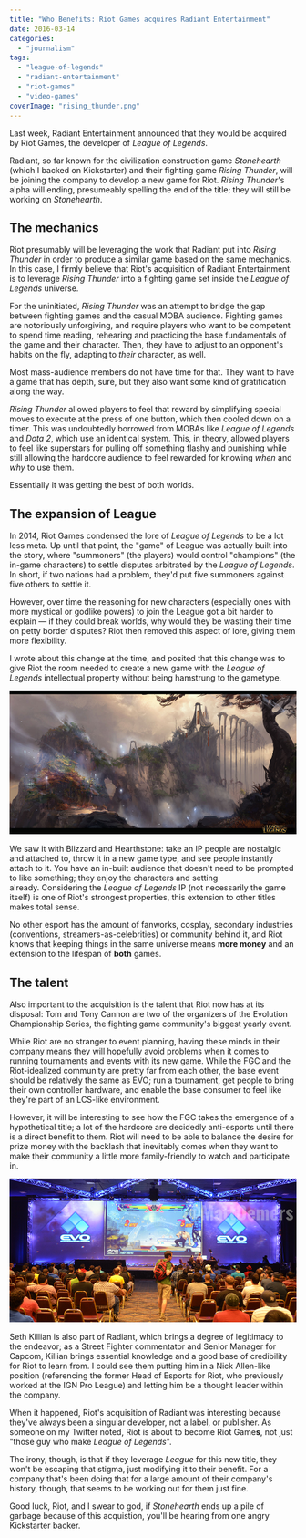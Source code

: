 ```yaml
---
title: "Who Benefits: Riot Games acquires Radiant Entertainment"
date: 2016-03-14
categories: 
  - "journalism"
tags: 
  - "league-of-legends"
  - "radiant-entertainment"
  - "riot-games"
  - "video-games"
coverImage: "rising_thunder.png"
---
```


Last week, Radiant Entertainment announced that they would be acquired by Riot Games, the developer of _League of Legends_.

Radiant, so far known for the civilization construction game _Stonehearth_ (which I backed on Kickstarter) and their fighting game _Rising Thunder_, will be joining the company to develop a new game for Riot. _Rising Thunder_'s alpha will ending, presumeably spelling the end of the title; they will still be working on _Stonehearth_.

## The mechanics

Riot presumably will be leveraging the work that Radiant put into _Rising Thunder_ in order to produce a similar game based on the same mechanics. In this case, I firmly believe that Riot's acquisition of Radiant Entertainment is to leverage _Rising Thunder_ into a fighting game set inside the _League of Legends_ universe.

For the uninitiated, _Rising Thunder_ was an attempt to bridge the gap between fighting games and the casual MOBA audience. Fighting games are notoriously unforgiving, and require players who want to be competent to spend time reading, rehearing and practicing the base fundamentals of the game and their character. Then, they have to adjust to an opponent's habits on the fly, adapting to _their_ character, as well.

Most mass-audience members do not have time for that. They want to have a game that has depth, sure, but they also want some kind of gratification along the way.

_Rising Thunder_ allowed players to feel that reward by simplifying special moves to execute at the press of one button, which then cooled down on a timer. This was undoubtedly borrowed from MOBAs like _League of Legends_ and _Dota 2_, which use an identical system. This, in theory, allowed players to feel like superstars for pulling off something flashy and punishing while still allowing the hardcore audience to feel rewarded for knowing _when_ and _why_ to use them.

Essentially it was getting the best of both worlds.

## The expansion of League

In 2014, Riot Games condensed the lore of _League of Legends_ to be a lot less meta. Up until that point, the "game" of League was actually built into the story, where "summoners" (the players) would control "champions" (the in-game characters) to settle disputes arbitrated by the _League of Legends_. In short, if two nations had a problem, they'd put five summoners against five others to settle it.

However, over time the reasoning for new characters (especially ones with more mystical or godlike powers) to join the League got a bit harder to explain — if they could break worlds, why would they be wasting their time on petty border disputes? Riot then removed this aspect of lore, giving them more flexibility.

I wrote about this change at the time, and posited that this change was to give Riot the room needed to create a new game with the _League of Legends_ intellectual property without being hamstrung to the gametype.

![](/assets/images/lol_ionia.png)

We saw it with Blizzard and Hearthstone: take an IP people are nostalgic and attached to, throw it in a new game type, and see people instantly attach to it. You have an in-built audience that doesn't need to be prompted to like something; they enjoy the characters and setting already. Considering the _League of Legends_ IP (not necessarily the game itself) is one of Riot's strongest properties, this extension to other titles makes total sense.

No other esport has the amount of fanworks, cosplay, secondary industries (conventions, streamers-as-celebrities) or community behind it, and Riot knows that keeping things in the same universe means **more money** and an extension to the lifespan of **both** games.

## The talent

Also important to the acquisition is the talent that Riot now has at its disposal: Tom and Tony Cannon are two of the organizers of the Evolution Championship Series, the fighting game community's biggest yearly event.

While Riot are no stranger to event planning, having these minds in their company means they will hopefully avoid problems when it comes to running tournaments and events with its new game. While the FGC and the Riot-idealized community are pretty far from each other, the base event should be relatively the same as EVO; run a tournament, get people to bring their own controller hardware, and enable the base consumer to feel like they're part of an LCS-like environment.

However, it will be interesting to see how the FGC takes the emergence of a hypothetical title; a lot of the hardcore are decidedly anti-esports until there is a direct benefit to them. Riot will need to be able to balance the desire for prize money with the backlash that inevitably comes when they want to make their community a little more family-friendly to watch and participate in.

![](/assets/images/evo_crowd.png)

Seth Killian is also part of Radiant, which brings a degree of legitimacy to the endeavor; as a Street Fighter commentator and Senior Manager for Capcom, Killian brings essential knowledge and a good base of credibility for Riot to learn from. I could see them putting him in a Nick Allen-like position (referencing the former Head of Esports for Riot, who previously worked at the IGN Pro League) and letting him be a thought leader within the company.

When it happened, Riot's acquisition of Radiant was interesting because they've always been a singular developer, not a label, or publisher. As someone on my Twitter noted, Riot is about to become Riot Game**s**, not just "those guy who make _League of Legends_".

The irony, though, is that if they leverage _League_ for this new title, they won't be escaping that stigma, just modifying it to their benefit. For a company that's been doing that for a large amount of their company's history, though, that seems to be working out for them just fine.

Good luck, Riot, and I swear to god, if _Stonehearth_ ends up a pile of garbage because of this acquistion, you'll be hearing from one angry Kickstarter backer.
